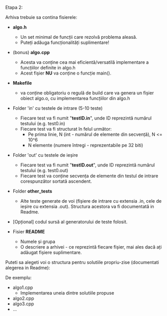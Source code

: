 
Etapa 2:

Arhiva trebuie sa contina fisierele:

* **algo.h**
    * Un set minimal de funcții care rezolvă problema aleasă.
    * Puteți adăuga funcționalități suplimentare!

* (bonus) **algo.cpp**
    * Acesta va conține cea mai eficientă/versatilă implementare a funcțiilor definite in algo.h
    * Acest fișier **NU** va conține o funcție main().

* **Makefile** 
    * va conține obligatoriu o regulă de build care va genera
    un fișier obiect algo.o, cu implementarea funcțiilor din algo.h

* Folder 'in' cu testele de intrare  (5-10 teste)
    * Fiecare test va fi numit "**testID.in**", unde ID reprezintă numărul
    testului (e.g. test0.in)
    * Fiecare test va fi structurat în felul următor:
      * Pe prima linie, N (int - numărul de elemente din secvență), N <= 10^6
      * N elemente (numere întregi - reprezentabile pe 32 biti)
      
* Folder 'out' cu testele de ieșire
    * Fiecare test va fi numit "**testID.out**", unde ID reprezintă numărul
    testului (e.g. test0.out) 
    * Fiecare test va conține secvența de elemente din testul de intrare 
    corespunzător sortată ascendent.
    
* Folder **other_tests**
    * Alte teste generate de voi (fișiere de intrare cu extensia .in, 
    cele de ieșire cu extensia .out). Structura acestora va fi 
    documentată in Readme.

* [Opțional] codul sursă al generatorului de teste folosit.

* Fisier **README**
    * Numele și grupa
    * O descriere a arhivei - ce reprezintă fiecare fișier, mai ales dacă ați adăugat
    fișiere suplimentare.
   
Puteti sa alegeti voi o structura pentru solutiile propriu-zise (documentati alegerea in Readme):

De exemplu:
* algo1.cpp 
    * Implementarea uneia dintre solutiile propuse 
* algo2.cpp 
* algo3.cpp
* ...
               
    
     
